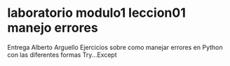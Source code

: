 # laboratorio modulo1 leccion01 manejo errores
Entrega Alberto Arguello
Ejercicios sobre como manejar errores en Python con las diferentes formas Try...Except

